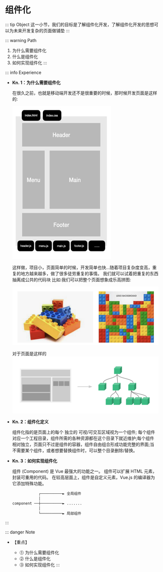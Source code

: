 # 组件化

::: tip Object
这一小节，我们的目标是了解组件化开发，了解组件化开发的思想可以为未来开发复杂的页面做铺垫
:::

::: warning Path

1. 为什么需要组件化
2. 什么是组件化
3. 如何实现组件化
:::

::: info Experience

* **Kn. 1：为什么需要组件化**

  在很久之前，也就是移动端开发还不是很重要的时候，那时候开发页面是这样的:

  ![早期](./images/image_2021_12_29_22_34.jpg)

  这样做，项目小，页面简单的时候，开发简单也快...随着项目复杂度变高，重复的地方越来越多，做了很多徒劳重复的事情。
  我们就可以试着把重复的东西抽离成公共的代码块
  比如:我们可以把整个页面想象成乐高拼图:

  ![现在](./images/image_2021-12-29_16-10-24.png)

  对于页面是这样的
  ![组件](./images/images_2021_12_29_23_43.png)

* **Kn. 2：组件化定义**

  组件化指的是页面上的每个 独立的 可视/可交互区域视为一个组件;
  每个组件对应一个工程目录，组件所需的各种资源都在这个目录下就近维护;每个组件相对独立，页面只不过是组件的容器，组件自由组合形成功能完整的界面;当不需要某个组件，或者想要替换组件时，可以整个目录删除/替换。

* **Kn. 3：如何实现组件化**

  组件 (Component) 是 Vue 最强大的功能之一。
  组件可以扩展 HTML 元素，封装可重用的代码。
  在较高层面上，组件是自定义元素，Vue.js 的编译器为它添加特殊功能。

  ```text
              ┌──────────► 全局组件
              │
  component ──┼──────────► .......
              │
              └──────────► 局部组件
  ```

:::

::: danger Note

* 【重点】

  * ⓵ 为什么需要组件化
  * ⓶ 什么是组件化
  * ⓷ 如何实现组件化
:::
